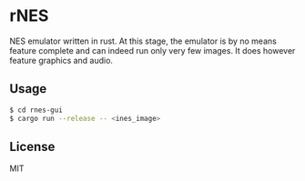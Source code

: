 # rNES

NES emulator written in rust. At this stage, the emulator is by no means feature complete and can indeed run only very few images. It does however feature graphics and audio.

## Usage

```bash
$ cd rnes-gui
$ cargo run --release -- <ines_image>
```

## License

MIT